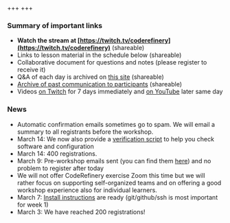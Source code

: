 +++
+++

### Summary of important links

- **Watch the stream at [https://twitch.tv/coderefinery](https://twitch.tv/coderefinery)** (shareable)
- Links to lesson material in the schedule below (shareable)
- Collaborative document for questions and notes (please register to receive it)
- Q&A of each day is archived on [this site](questions/) (shareable)
- [Archive of past communication to participants](communication/) (shareable)
- Videos [on Twitch](https://www.twitch.tv/coderefinery/videos) for 7 days immediately
  and [on YouTube](https://www.youtube.com/playlist?list=PLpLblYHCzJACsZllghoLA4JBMjkTk0eq4) later same day


### News

- Automatic confirmation emails sometimes go to spam. We will email a summary to all registrants before the workshop.
- March 14: We now also provide a [verification script](https://coderefinery.github.io/installation/#overall-verification)
  to help you check software and configuration
- March 14: 400 registrations.
- March 9: Pre-workshop emails sent (you can find them [here](communication/)) and no problem to register after today
- We will not offer CodeRefinery exercise Zoom this time but we will rather focus on supporting self-organized teams and on
  offering a good workshop experience also for individual learners.
- March 7: [Install instructions](https://coderefinery.github.io/installation/) are ready (git/github/ssh is most important for week 1)
- March 3: We have reached 200 registrations! 

